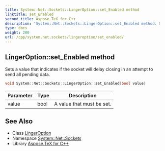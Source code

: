 ```yaml
---
title: System::Net::Sockets::LingerOption::set_Enabled method
linktitle: set_Enabled
second_title: Aspose.TeX for C++
description: 'System::Net::Sockets::LingerOption::set_Enabled method. Sets a value that indicates if the socket will delay closing in an attempt to send all pending data in C++.'
type: docs
weight: 200
url: /cpp/system.net.sockets/lingeroption/set_enabled/
---
```

## LingerOption::set_Enabled method


Sets a value that indicates if the socket will delay closing in an attempt to send all pending data.

```cpp
void System::Net::Sockets::LingerOption::set_Enabled(bool value)
```


| Parameter | Type | Description |
| --- | --- | --- |
| value | bool | A value that must be set. |

## See Also

* Class [LingerOption](../)
* Namespace [System::Net::Sockets](../../)
* Library [Aspose.TeX for C++](../../../)
